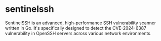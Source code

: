 # sentinelssh
SentinelSSH is an advanced, high-performance SSH vulnerability scanner written in Go. It's specifically designed to detect the CVE-2024-6387 vulnerability in OpenSSH servers across various network environments.
